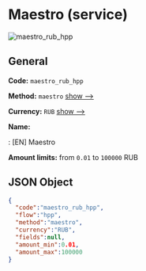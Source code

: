 
# Maestro (service) 
![maestro_rub_hpp](https://static.openfintech.io/payment_methods/maestro_rub_hpp/logo.svg?w=400&c=v0.59.26#w200)  

## General 
 
**Code:** `maestro_rub_hpp` 
 
**Method:** `maestro` 
 [show -->](/payment-methods/maestro/) 
 
**Currency:** `RUB` [show -->](/currencies/RUB/) 
 
**Name:** 
 
:	[EN] Maestro 
 
**Amount limits:** from `0.01` to `100000` RUB 

## JSON Object 

```json
{
  "code":"maestro_rub_hpp",
  "flow":"hpp",
  "method":"maestro",
  "currency":"RUB",
  "fields":null,
  "amount_min":0.01,
  "amount_max":100000
}
```  
